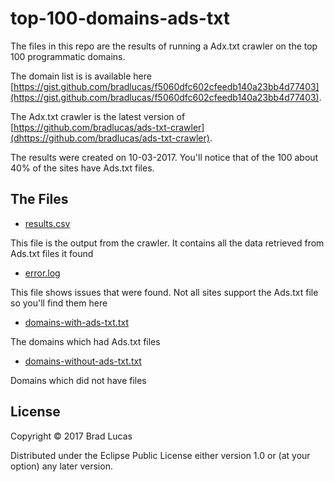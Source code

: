 # top-100-domains-ads-txt

The files in this repo are the results of running a Adx.txt crawler on the top 100 programmatic domains.

The domain list is is available here [https://gist.github.com/bradlucas/f5060dfc602cfeedb140a23bb4d77403](https://gist.github.com/bradlucas/f5060dfc602cfeedb140a23bb4d77403).

The Adx.txt crawler is the latest version of [https://github.com/bradlucas/ads-txt-crawler](dhttps://github.com/bradlucas/ads-txt-crawler).

The results were created on 10-03-2017. You'll notice that of the 100 about 40% of the sites have Ads.txt files.



## The Files

- [results.csv](results.csv)

This file is the output from the crawler. It contains all the data retrieved from Ads.txt files it found

- [error.log](error.log)

This file shows issues that were found. Not all sites support the Ads.txt file so you'll find them here

- [domains-with-ads-txt.txt](domains-with-ads-txt.txt)

The domains which had Ads.txt files

- [domains-without-ads-txt.txt](domains-without-ads-txt.txt)

Domains which did not have files

## License

Copyright © 2017 Brad Lucas

Distributed under the Eclipse Public License either version 1.0 or (at
your option) any later version.
